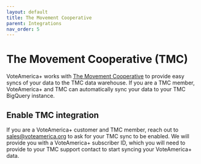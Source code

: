 ```yaml
---
layout: default
title: The Movement Cooperative
parent: Integrations
nav_order: 5
---
```


# The Movement Cooperative (TMC)

VoteAmerica+ works with [The Movement Cooperative](https://movementcooperative.org/)
to provide easy syncs of your data to the TMC data warehouse. If you are a
TMC member, VoteAmerica+ and TMC can automatically sync your data to your
TMC BigQuery instance.

## Enable TMC integration

If you are a VoteAmerica+ customer and TMC member, reach out to [sales@voteamerica.org](mailto:sales@voteamerica.org) 
to ask for your TMC sync to be enabled. We will provide you with a VoteAmerica+ subscriber ID, which 
you will need to provide to your TMC support contact to start syncing your VoteAmerica+ data.
